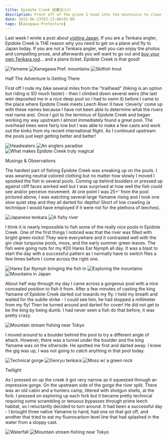 ```yaml
---
title: Epidote Creek 緑簾石小川
description: Fresh off of the plane I head into the mountains to clear my head and catch a few trout...
date: 2015-06-23T03:13:00+02:00
tags: [Kanagawa Prefecture]
---
```

<div class=“text-lg m-2”>

<p class="mb-2">Last week I wrote a post about <a href="https://fallfishtenkara.com/visiting-japan/" target="_blank" rel="noopener">visiting Japan</a>. If you are a Tenkara angler, Epidote Creek is THE reason why you need to get on a plane and fly to Japan today. If you are not a Tenkara angler, well you can enjoy the photos and compelling prose, and afterwards you will want to go out and <a href="https://fallfishtenkara.com/about/my-tenkara-rods/" target="_blank" rel="noopener">buy your own Tenkara rod</a>... and a plane ticket. Epidote Creek is that good!</p>

<img class="w-8/12 rounded-lg shadow-lg mx-auto" src="https://fallfish-tenkara-images.s3-us-west-1.amazonaws.com/FfT+-+Epidote+Creek/Epidote+Creek-Japan-Tenkara-Native+Yamame-nymph.JPG" alt="Yamame" />

<img class="w-8/12 rounded-lg shadow-lg mx-auto" src="https://fallfish-tenkara-images.s3-us-west-1.amazonaws.com/FfT+-+Epidote+Creek/Epidote+Creek-Japan-Tenkara-Native+Yamame.JPG" alt="Kanagawa Pref. mountains" />

<img class="w-8/12 rounded-lg shadow-lg mx-auto" src="https://fallfish-tenkara-images.s3-us-west-1.amazonaws.com/FfT+-+Epidote+Creek/Epidote+Creek-Japan-Tenkara-Yamame-Easily+spooked+fish.JPG" alt="Skittish trout" />

<p class="font-bold mt-2 mb-2">Half The Adventure Is Getting There</p>

<p class="mb-2 mt-2">First off I rode my bike several miles from the "trailhead" (hiking is an option but riding is SO much faster) - then I climbed down several weirs (the last weir deposited me in a nice deep pool so I had to swim it) before I came to the place where Epidote Creek meets Leech River (I have 'cleverly' come up with these names because I have not been able to determine what the rivers real name are). Once I got to the terminus of Epidote Creek and began working my way upstream I almost immediately found a great pool. The overhead trees were fairly low but I was able to make a few casts and work out the kinks from my recent international flight. As I continued upstream the pools just kept getting better and better!</p>

<img class="w-8/12 rounded-lg shadow-lg mx-auto" src="https://fallfish-tenkara-images.s3-us-west-1.amazonaws.com/FfT+-+Epidote+Creek/Epidote+Creek-Japan-Tenkara-Yamame-Headwaters.JPG" alt="Headwaters" />

<img class="w-8/12 rounded-lg shadow-lg mx-auto" src="https://fallfish-tenkara-images.s3-us-west-1.amazonaws.com/FfT+-+Epidote+Creek/Epidote+Creek-Japan-Tenkara-Yamame-Paradise.JPG" alt="An anglers paradise" />

<img class="w-8/12 rounded-lg shadow-lg mx-auto" src="https://fallfish-tenkara-images.s3-us-west-1.amazonaws.com/FfT+-+Epidote+Creek/Epidote+River-Mountain+Stream-Tenkara-Japan-Pool-Trout.JPG" alt="What makes Epidote Creek truly magical" />

<p class="font-bold">Musings &amp; Observations</p>

<p class="mb-2 mt-2">The hardest part of fishing Epidote Creek was sneaking up on the pools. I was wearing neutral colored clothing but no matter how slowly I moved I spooked the fish in several pools. Coming up behind boulders or pressed up against cliff faces worked well but I was surprised at how well the fish could see and/or perceive movement. At one point I was 25+' from the pool pictured above, I was watching several large Yamame rising and I took one slow quiet step and they all darted for depths! Short of low crawling (a technique I would have employed if it were not for the plethora of leeches).</p>

<img class="w-8/12 rounded-lg shadow-lg mx-auto" src="https://fallfish-tenkara-images.s3-us-west-1.amazonaws.com/FfT+-+Epidote+Creek/Epidote+Creek-Japan-Tenkara-Yamame-Tokyo.JPG" alt="Japanese tenkara" />

<img class="w-8/12 rounded-lg shadow-lg mx-auto" src="https://fallfish-tenkara-images.s3-us-west-1.amazonaws.com/FfT+-+Epidote+Creek/Epidote+Creek-Japan-Tenkara-Yamame-Yamame+Fishing+Technique.JPG" alt="A fishy river" />


<p class="mb-2 mt-2">I think it is nearly impossible to fish some of the really nice pools in Epidote Creek. One of the first things I noticed was that the river was filled with bright green rocks! They were everywhere and it contrasted well with the gin clear turquoise pools, moss, and the early summer green leaves. The fish were going nuts for my #20 Hares Ear Nymph all day. It was a blast to start the day with a successful pattern as I normally have to switch flies a few times before I come across the right one.</p>

<img class="w-8/12 rounded-lg shadow-lg mx-auto" src="https://fallfish-tenkara-images.s3-us-west-1.amazonaws.com/FfT+-+Epidote+Creek/Epidote+Creek-Japan-Tenkara-Yamame-hares+ear+nymph.JPG" alt="Hares Ear Nymph bringing the fish in" />

<img class="w-8/12 rounded-lg shadow-lg mx-auto" src="https://fallfish-tenkara-images.s3-us-west-1.amazonaws.com/FfT+-+Epidote+Creek/Epidote+River-Mountain+Stream-Tenkara-Japan-Exploring-one.JPG" alt="Exploring the mountains" />

<img class="w-8/12 rounded-lg shadow-lg mx-auto" src="https://fallfish-tenkara-images.s3-us-west-1.amazonaws.com/FfT+-+Epidote+Creek/Epidote+River-Mountain+Stream-Tenkara-Japan-Exploring.JPG" alt="Mountains in Japan" />

<p class="mb-2 mt-2">About half way through my day I came across a gorgeous pool with a nice concealed position to fish it from. After a few minutes of casting the king Yamame of Epidote Creek darted out towards my fly. I held my breath and waited for the subtle strike - I could see him, he had stopped a millimeter from my fly! Then he turned around and darted for cover! He did not get to be the king by being dumb. I had never seen a fish do that before, it was pretty crazy.</p>

<img class="w-8/12 rounded-lg shadow-lg mx-auto" src="https://fallfish-tenkara-images.s3-us-west-1.amazonaws.com/FfT+-+Epidote+Creek/Epidote+River-Mountain+Stream-Tenkara-Japan.JPG" alt="Mountain stream fishing near Tokyo" />

<p class="mb-2 mt-2">I moved around to a boulder behind the pool to try a different angle of attack. However, there was a tunnel under the boulder and the king Yamame was on the otherside. He spotted me first and darted away. I knew the gig was up, I was not going to catch anything in that pool today.</p>

<img class="w-8/12 rounded-lg shadow-lg mx-auto" src="https://fallfish-tenkara-images.s3-us-west-1.amazonaws.com/FfT+-+Epidote+Creek/Epidote+River-Mountain+Stream-Tenkara-Japan-Gorge-two.JPG" alt="Technical gorge" />

<img class="w-8/12 rounded-lg shadow-lg mx-auto" src="https://fallfish-tenkara-images.s3-us-west-1.amazonaws.com/FfT+-+Epidote+Creek/Epidote+River-Mountain+Stream-Tenkara-Japan-Gorge.JPG" alt="Genryu tenkara" />

<img class="w-8/12 rounded-lg shadow-lg mx-auto" src="https://fallfish-tenkara-images.s3-us-west-1.amazonaws.com/FfT+-+Epidote+Creek/Epidote+River-Mountain+Stream-Tenkara-Japan-Moss.JPG" alt="Moss w/ a green rock" />

<p class="font-bold">Twilight</p>

<p class="mb-2 mt-2">As I pressed on up the creek it got very narrow as it squeezed through an impressive gorge. On the upstream side of the gorge the river split. There was an old cabin and a hunters camp, littered with shotgun shells, at the fork. I pressed on exploring up each fork but it became pretty technical requiring some scrambling or tenuous bypasses through prime leech habitat, so I reluctantly decided to turn around. It had been a successful day - I brought three native Yamame to hand, had one on that got off, and another that tried to eat my fluorocarbon level line that had splashed in the water from a sloppy cast.</p>

<img class="w-8/12 rounded-lg shadow-lg mx-auto" src="https://fallfish-tenkara-images.s3-us-west-1.amazonaws.com/FfT+-+Epidote+Creek/Epidote+River-Mountain+Stream-Tenkara-Japan-Waterfall.JPG" alt="Waterfall" />

<img class="w-8/12 rounded-lg shadow-lg mx-auto" src="https://fallfish-tenkara-images.s3-us-west-1.amazonaws.com/FfT+-+Epidote+Creek/Epidote+River-Mountain+Stream-Tenkara-Japan-Yamame.JPG" alt="Mountain stream fishing near Tokyo" />

</div>